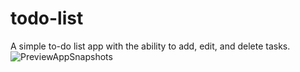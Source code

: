 # todo-list
A simple to-do list app with the ability to add, edit, and delete tasks.
![PreviewAppSnapshots](https://github.com/user-attachments/assets/bc67edc5-e8c2-4bf4-a5e8-14a74513e28c)
